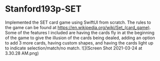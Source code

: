 # Stanford193p-SET
Implemented the SET card game using SwiftUI from scratch. The rules to the game can be found at https://en.wikipedia.org/wiki/Set_(card_game).
Some of the features I included are having the cards fly in at the beginning of the game to give the illusion of the cards being dealed, adding an option
to add 3 more cards, having custom shapes, and having the cards light up to indicate selection/match/no match.
![](Screen Shot 2021-03-24 at 3.30.28 AM.png)
